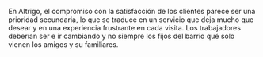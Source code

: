 En Altrigo, el compromiso con la satisfacción de los clientes parece ser una prioridad secundaria, lo que se traduce en un servicio que deja mucho que desear y en una experiencia frustrante en cada visita. Los trabajadores deberían ser e ir cambiando y no siempre los fijos del barrio qué solo vienen los amigos y su familiares.
